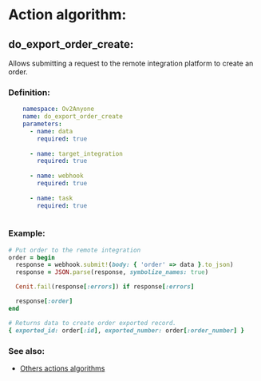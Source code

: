 # Action algorithm:

## do_export_order_create:

Allows submitting a request to the remote integration platform to create an order.
    
### Definition:
```YAML
    namespace: Ov2Anyone
    name: do_export_order_create
    parameters:
      - name: data
        required: true
        
      - name: target_integration
        required: true
        
      - name: webhook
        required: true
        
      - name: task
        required: true
        
```

### Example:
```RUBY
# Put order to the remote integration
order = begin
  response = webhook.submit!(body: { 'order' => data }.to_json)
  response = JSON.parse(response, symbolize_names: true)

  Cenit.fail(response[:errors]) if response[:errors]

  response[:order]
end

# Returns data to create order exported record.
{ exported_id: order[:id], exported_number: order[:order_number] }
```

### See also:
* [Others actions algorithms](overview?id=do_export_order_create)